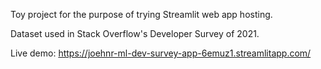 Toy project for the purpose of trying Streamlit web app hosting.

Dataset used in Stack Overflow's Developer Survey of 2021.

Live demo: https://joehnr-ml-dev-survey-app-6emuz1.streamlitapp.com/
